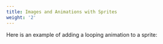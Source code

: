```yaml
---
title: Images and Animations with Sprites
weight: '2'
---
```

Here is an example of adding a looping animation to a sprite:
